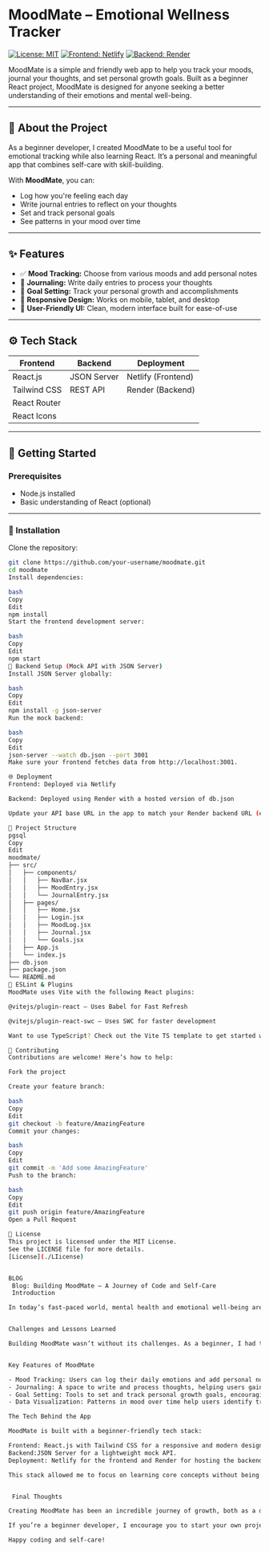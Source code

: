  # MoodMate – Emotional Wellness Tracker

[![License: MIT](https://img.shields.io/badge/License-MIT-blue.svg)](LICENSE)
[![Frontend: Netlify](https://img.shields.io/badge/Frontend-Netlify-brightgreen)](https://www.netlify.com/)
[![Backend: Render](https://img.shields.io/badge/Backend-Render-blueviolet)](https://render.com/)

MoodMate is a simple and friendly web app to help you track your moods, journal your thoughts, and set personal growth goals. Built as a beginner React project, MoodMate is designed for anyone seeking a better understanding of their emotions and mental well-being.

---

## 📝 About the Project

As a beginner developer, I created MoodMate to be a useful tool for emotional tracking while also learning React. It’s a personal and meaningful app that combines self-care with skill-building.

With **MoodMate**, you can:

- Log how you're feeling each day
- Write journal entries to reflect on your thoughts
- Set and track personal goals
- See patterns in your mood over time

---

## ✨ Features

- ✅ **Mood Tracking:** Choose from various moods and add personal notes  
- 📝 **Journaling:** Write daily entries to process your thoughts  
- 🎯 **Goal Setting:** Track your personal growth and accomplishments  
- 📱 **Responsive Design:** Works on mobile, tablet, and desktop  
- 🌟 **User-Friendly UI:** Clean, modern interface built for ease-of-use  

---

## ⚙️ Tech Stack

| Frontend       | Backend        | Deployment                |
|----------------|----------------|---------------------------|
| React.js       | JSON Server    | Netlify (Frontend)        |
| Tailwind CSS   | REST API       | Render (Backend)          |
| React Router   |                |                           |
| React Icons    |                |                           |

---

## 🚀 Getting Started

### Prerequisites

- Node.js installed
- Basic understanding of React (optional)

---

### 🔧 Installation

Clone the repository:

```bash
git clone https://github.com/your-username/moodmate.git
cd moodmate
Install dependencies:

bash
Copy
Edit
npm install
Start the frontend development server:

bash
Copy
Edit
npm start
🔌 Backend Setup (Mock API with JSON Server)
Install JSON Server globally:

bash
Copy
Edit
npm install -g json-server
Run the mock backend:

bash
Copy
Edit
json-server --watch db.json --port 3001
Make sure your frontend fetches data from http://localhost:3001.

🌐 Deployment
Frontend: Deployed via Netlify

Backend: Deployed using Render with a hosted version of db.json

Update your API base URL in the app to match your Render backend URL (e.g. https://your-render-api.onrender.com).

📂 Project Structure
pgsql
Copy
Edit
moodmate/
├── src/
│   ├── components/
│   │   ├── NavBar.jsx
│   │   ├── MoodEntry.jsx
│   │   └── JournalEntry.jsx
│   ├── pages/
│   │   ├── Home.jsx
│   │   ├── Login.jsx
│   │   ├── MoodLog.jsx
│   │   ├── Journal.jsx
│   │   └── Goals.jsx
│   ├── App.js
│   └── index.js
├── db.json
├── package.json
└── README.md
🧠 ESLint & Plugins
MoodMate uses Vite with the following React plugins:

@vitejs/plugin-react – Uses Babel for Fast Refresh

@vitejs/plugin-react-swc – Uses SWC for faster development

Want to use TypeScript? Check out the Vite TS template to get started with type-safe development.

🤝 Contributing
Contributions are welcome! Here’s how to help:

Fork the project

Create your feature branch:

bash
Copy
Edit
git checkout -b feature/AmazingFeature
Commit your changes:

bash
Copy
Edit
git commit -m 'Add some AmazingFeature'
Push to the branch:

bash
Copy
Edit
git push origin feature/AmazingFeature
Open a Pull Request

📜 License
This project is licensed under the MIT License.
See the LICENSE file for more details.
[License](./LIicense)


BLOG
 Blog: Building MoodMate – A Journey of Code and Self-Care
 Introduction

In today’s fast-paced world, mental health and emotional well-being are more important than ever. As a beginner developer, I wanted to create something meaningful that could help people while also allowing me to grow my skills. That’s how MoodMate was born—a simple yet powerful web app designed to track moods, journal thoughts, and set personal goals.


Challenges and Lessons Learned

Building MoodMate wasn’t without its challenges. As a beginner, I had to learn React, Tailwind CSS, and JSON Server from scratch. Debugging issues, designing a responsive UI, and managing state in React taught me valuable lessons about problem-solving and perseverance.


Key Features of MoodMate

- Mood Tracking: Users can log their daily emotions and add personal notes to reflect on their feelings.
- Journaling: A space to write and process thoughts, helping users gain clarity and mindfulness.
- Goal Setting: Tools to set and track personal growth goals, encouraging positive habits.
- Data Visualization: Patterns in mood over time help users identify trends and triggers.

The Tech Behind the App

MoodMate is built with a beginner-friendly tech stack:

Frontend: React.js with Tailwind CSS for a responsive and modern design.
Backend:JSON Server for a lightweight mock API.
Deployment: Netlify for the frontend and Render for hosting the backend.

This stack allowed me to focus on learning core concepts without being overwhelmed by complexity.


 Final Thoughts

Creating MoodMate has been an incredible journey of growth, both as a developer and as an individual. It’s a reminder that technology can be a force for good, helping us connect with ourselves and improve our lives. I hope MoodMate inspires others to prioritize their mental health and explore the endless possibilities of coding.

If you’re a beginner developer, I encourage you to start your own project—something that resonates with you. The process of building, learning, and sharing is truly rewarding.

Happy coding and self-care! 


